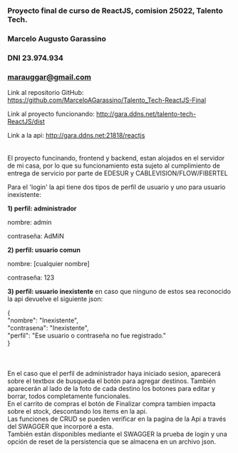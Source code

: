 ### Proyecto final de curso de ReactJS, comision 25022, Talento Tech. 
### Marcelo Augusto Garassino
### DNI 23.974.934
### marauggar@gmail.com

Link al repositorio GitHub:
https://github.com/MarceloAGarassino/Talento_Tech-ReactJS-Final

Link al proyecto funcionando:
http://gara.ddns.net/talento-tech-ReactJS/dist

Link a la api:
http://gara.ddns.net:21818/reactjs
<br/><br/><br/>
El proyecto funcinando, frontend y backend, estan alojados en el servidor de mi casa, por lo que su funcionamiento esta sujeto al cumplimiento de entrega de servicio por parte de EDESUR y CABLEVISION/FLOW/FIBERTEL

Para el 'login' la api tiene dos tipos de perfil de usuario y uno para usuario inexistente:

**1) perfil: administrador**
   
nombre: admin

contraseña: AdMiN


**2) perfil: usuario comun**
   
nombre: [cualquier nombre]

contraseña: 123		  


**3) perfil: usuario inexistente**
en caso que ninguno de estos sea reconocido la api devuelve el siguiente json:

	
{  
  "nombre": "Inexistente",  
  "contrasena": "Inexistente",  
  "perfil": "Ese usuario o contraseña no fue registrado."  
}  
<br/><br/><br/>
En el caso que el perfil de administrador haya iniciado sesion, aparecerá sobre el textbox de busqueda el botón para agregar destinos. También aparecerán al lado de la foto de cada destino los botones para editar y borrar, todos completamente funcionales.  
En el carrito de compras el botón de Finalizar compra tambien impacta sobre el stock, descontando los items en la api.  
Las funciones de CRUD se pueden verificar en la pagina de la Api a través del SWAGGER que incorporé a esta.  
También están disponibles mediante el SWAGGER la prueba de login y una opción de reset de la persistencia que se almacena en un archivo json.
<br/><br/><br/>